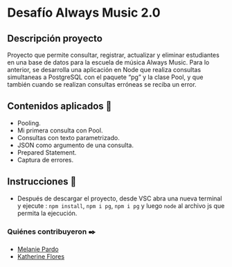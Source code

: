 #  Desafío Always Music 2.0

## Descripción proyecto
Proyecto que permite consultar, registrar, actualizar y eliminar estudiantes en una base de datos para la escuela de música Always Music.
Para lo anterior, se desarrolla una aplicación en Node que realiza consultas simultaneas a PostgreSQL con el paquete “pg” y la clase Pool, y que también cuando se realizan consultas erróneas se reciba un error. 
## Contenidos aplicados 📖

- Pooling.
- Mi primera consulta con Pool.
- Consultas con texto parametrizado.
- JSON como argumento de una consulta.
- Prepared Statement.
- Captura de errores.


## Instrucciones 📌
- Después de descargar el proyecto, desde VSC abra una nueva terminal y ejecute : `npm install`, `npm i pg`, `npm i pg`  y luego
`node` al archivo js que permita la ejecución.  

  
### Quiénes contribuyeron ✒️
+ [Melanie Pardo](https://github.com/melaniepardo)
+ [Katherine Flores](https://github.com/kalvaradof)
